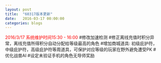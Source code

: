 ```yaml
---
layout: post
title:  "60317版本更新"
date:   2016-03-17 00:00:00
categories: blogs
---
```



<div class="post-content">
<p>
	<font color="red">2016/3/17 系统维护时间15:30 - 16:00</font>
	#修改加速检测
	#修正离线充值时积分异常，离线充值所得积分自动分配给等级最高的角色
	#增加商城道具: 初级庇护符，中级庇护符，高级庇护符等周道具，可保护对应等级的玩家在野外避免遭受PK
	#优化战兽AI
	#设定未验证手机的角色无导师奖励

</p>
<!--more-->
<p>
		
</p>

</div>